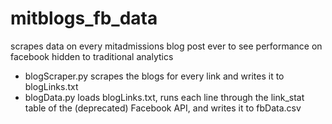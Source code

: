 mitblogs_fb_data
================

scrapes data on every mitadmissions blog post ever to see performance on facebook hidden to traditional analytics

* blogScraper.py scrapes the blogs for every link and writes it to blogLinks.txt
* blogData.py loads blogLinks.txt, runs each line through the link_stat table of the (deprecated) Facebook API, and writes it to fbData.csv